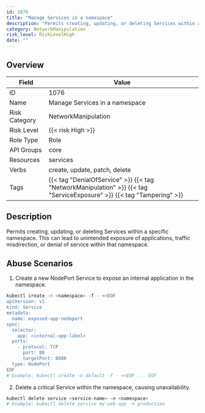 ```yaml
---
id: 1076
title: "Manage Services in a namespace"
description: "Permits creating, updating, or deleting Services within a specific namespace. This can lead to unintended exposure of applications, traffic misdirection, or denial of service within that namespace."
category: NetworkManipulation
risk_level: RiskLevelHigh
date: ""
---
```


## Overview

| Field         | Value                                                                                                                 |
| ------------- | --------------------------------------------------------------------------------------------------------------------- |
| ID            | 1076                                                                                                                  |
| Name          | Manage Services in a namespace                                                                                        |
| Risk Category | NetworkManipulation                                                                                                   |
| Risk Level    | {{< risk High >}}                                                                                                     |
| Role Type     | Role                                                                                                                  |
| API Groups    | core                                                                                                                  |
| Resources     | services                                                                                                              |
| Verbs         | create, update, patch, delete                                                                                         |
| Tags          | {{< tag "DenialOfService" >}} {{< tag "NetworkManipulation" >}} {{< tag "ServiceExposure" >}} {{< tag "Tampering" >}} |

## Description

Permits creating, updating, or deleting Services within a specific namespace. This can lead to unintended exposure of applications, traffic misdirection, or denial of service within that namespace.

## Abuse Scenarios

1. Create a new NodePort Service to expose an internal application in the namespace.

```bash
kubectl create -n <namespace> -f - <<EOF
apiVersion: v1
kind: Service
metadata:
  name: exposed-app-nodeport
spec:
  selector:
    app: <internal-app-label>
  ports:
    - protocol: TCP
      port: 80
      targetPort: 8080
  type: NodePort
EOF
# Example: kubectl create -n default -f - <<EOF ... EOF

```

2. Delete a critical Service within the namespace, causing unavailability.

```bash
kubectl delete service <service-name> -n <namespace>
# Example: kubectl delete service my-web-app -n production

```
